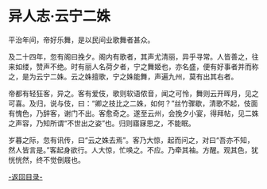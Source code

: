 ﻿# 异人志·云宁二姝

平治年间，帝好乐舞，是以民间业歌舞者甚众。
 	
及二十四年，忽有阁曰挽夕。阁内有歌者，其声尤清丽，异乎寻常。人皆善之，往来如缕，赞声不绝。时有丽人名荷夕者，宁之舞姬也，亦名盛，便有好事者并而称之，是为云宁二姝。云之姝擅歌，宁之姝能舞，声遍九州，莫有出其右者。 	

帝都有轻狂客，异之。客有爱伎，歌则软语侬音，闻之可怜，舞则云开晖月，见之可喜。及归，说与伎，曰：“卿之技比之二姝，如何？”丝竹骤歇，清歌不起，伎面有愧色，乃辞客，谢门不出。客愈奇之。遂至云州，会挽夕小宴，得拜帖，见二姝之声容，乃知所谓“不世出之姿”也。归则寤寐思之，不能眠。 	

岁暮之际，忽有讯传，曰“云之姝去焉”。客乃大惊，起而问之，对曰“吾亦不知，然人皆言是。”客起身欲行。人大惊，忙唤之。不应。乃牵其袖。方醒。观其色，犹恍恍然，终不觉倒屐也。 	


[-返回目录-](../README.md)